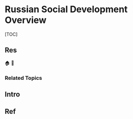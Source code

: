 # Russian Social Development Overview

[TOC]



## Res
🏠 
🚧 


### Related Topics



## Intro



## Ref
